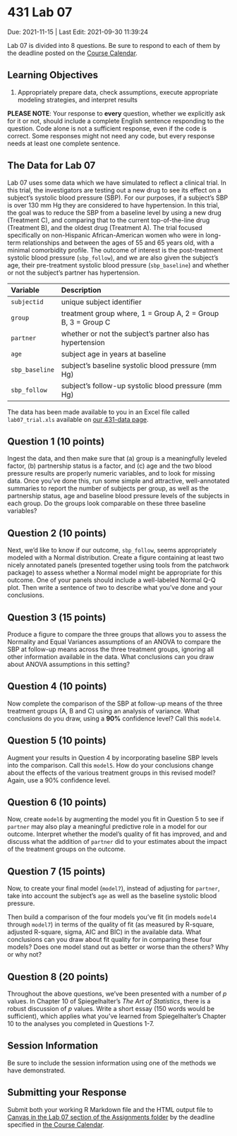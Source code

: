 431 Lab 07
================
Due: 2021-11-15 \| Last Edit: 2021-09-30 11:39:24

Lab 07 is divided into 8 questions. Be sure to respond to each of them
by the deadline posted on the [Course
Calendar](https://thomaselove.github.io/431/calendar.html).

## Learning Objectives

1.  Appropriately prepare data, check assumptions, execute appropriate
    modeling strategies, and interpret results

**PLEASE NOTE**: Your response to **every** question, whether we
explicitly ask for it or not, should include a complete English sentence
responding to the question. Code alone is not a sufficient response,
even if the code is correct. Some responses might not need any code, but
every response needs at least one complete sentence.

## The Data for Lab 07

Lab 07 uses some data which we have simulated to reflect a clinical
trial. In this trial, the investigators are testing out a new drug to
see its effect on a subject’s systolic blood pressure (SBP). For our
purposes, if a subject’s SBP is over 130 mm Hg they are considered to
have hypertension. In this trial, the goal was to reduce the SBP from a
baseline level by using a new drug (Treatment C), and comparing that to
the current top-of-the-line drug (Treatment B), and the oldest drug
(Treatment A). The trial focused specifically on non-Hispanic
African-American women who were in long-term relationships and between
the ages of 55 and 65 years old, with a minimal comorbidity profile. The
outcome of interest is the post-treatment systolic blood pressure
(`sbp_follow`), and we are also given the subject’s age, their
pre-treatment systolic blood pressure (`sbp_baseline`) and whether or
not the subject’s partner has hypertension.

| Variable       | Description                                                  |
|:---------------|:-------------------------------------------------------------|
| `subjectid`    | unique subject identifier                                    |
| `group`        | treatment group where, 1 = Group A, 2 = Group B, 3 = Group C |
| `partner`      | whether or not the subject’s partner also has hypertension   |
| `age`          | subject age in years at baseline                             |
| `sbp_baseline` | subject’s baseline systolic blood pressure (mm Hg)           |
| `sbp_follow`   | subject’s follow-up systolic blood pressure (mm Hg)          |

The data has been made available to you in an Excel file called
`lab07_trial.xls` available on [our 431-data
page](https://github.com/THOMASELOVE/431-data).

## Question 1 (10 points)

Ingest the data, and then make sure that (a) group is a meaningfully
leveled factor, (b) partnership status is a factor, and (c) age and the
two blood pressure results are properly numeric variables, and to look
for missing data. Once you’ve done this, run some simple and attractive,
well-annotated summaries to report the number of subjects per group, as
well as the partnership status, age and baseline blood pressure levels
of the subjects in each group. Do the groups look comparable on these
three baseline variables?

## Question 2 (10 points)

Next, we’d like to know if our outcome, `sbp_follow`, seems
appropriately modeled with a Normal distribution. Create a figure
containing at least two nicely annotated panels (presented together
using tools from the patchwork package) to assess whether a Normal model
might be appropriate for this outcome. One of your panels should include
a well-labeled Normal Q-Q plot. Then write a sentence of two to describe
what you’ve done and your conclusions.

## Question 3 (15 points)

Produce a figure to compare the three groups that allows you to assess
the Normality and Equal Variances assumptions of an ANOVA to compare the
SBP at follow-up means across the three treatment groups, ignoring all
other information available in the data. What conclusions can you draw
about ANOVA assumptions in this setting?

## Question 4 (10 points)

Now complete the comparison of the SBP at follow-up means of the three
treatment groups (A, B and C) using an analysis of variance. What
conclusions do you draw, using a **90%** confidence level? Call this
`model4`.

## Question 5 (10 points)

Augment your results in Question 4 by incorporating baseline SBP levels
into the comparison. Call this `model5`. How do your conclusions change
about the effects of the various treatment groups in this revised model?
Again, use a 90% confidence level.

## Question 6 (10 points)

Now, create `model6` by augmenting the model you fit in Question 5 to
see if `partner` may also play a meaningful predictive role in a model
for our outcome. Interpret whether the model’s quality of fit has
improved, and and discuss what the addition of `partner` did to your
estimates about the impact of the treatment groups on the outcome.

## Question 7 (15 points)

Now, to create your final model (`model7`), instead of adjusting for
`partner`, take into account the subject’s `age` as well as the baseline
systolic blood pressure.

Then build a comparison of the four models you’ve fit (in models
`model4` through `model7`) in terms of the quality of fit (as measured
by R-square, adjusted R-square, sigma, AIC and BIC) in the available
data. What conclusions can you draw about fit quality for in comparing
these four models? Does one model stand out as better or worse than the
others? Why or why not?

## Question 8 (20 points)

Throughout the above questions, we’ve been presented with a number of
*p* values. In Chapter 10 of Spiegelhalter’s *The Art of Statistics*,
there is a robust discussion of *p* values. Write a short essay (150
words would be sufficient), which applies what you’ve learned from
Spiegelhalter’s Chapter 10 to the analyses you completed in Questions
1-7.

## Session Information

Be sure to include the session information using one of the methods we
have demonstrated.

## Submitting your Response

Submit both your working R Markdown file and the HTML output file to
[Canvas in the Lab 07 section of the Assignments
folder](https://canvas.case.edu) by the deadline specified in [the
Course Calendar](https://thomaselove.github.io/431/calendar.html).
